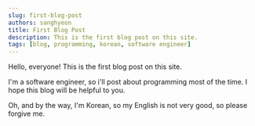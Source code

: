 ```yaml
---
slug: first-blog-post
authors: sanghyeon
title: First Blog Post
description: This is the first blog post on this site.
tags: [blog, programming, korean, software engineer]
---
```


Hello, everyone! This is the first blog post on this site.

I'm a software engineer, so i'll post about programming most of the time.
I hope this blog will be helpful to you.

Oh, and by the way, I'm Korean, so my English is not very good, so please forgive me.
